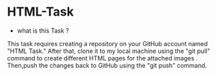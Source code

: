 # HTML-Task

- what is this Task ?  


This task requires creating a repository on your GitHub account named "HTML Task." After that, clone it to my local machine using the "git pull" command to create different HTML pages for the attached images . Then,push the changes back to GitHub using the "git push" command.


